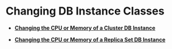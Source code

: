# Changing DB Instance Classes<a name="EN-US_TOPIC_0225631012"></a>

-   **[Changing the CPU or Memory of a Cluster DB Instance](changing-the-cpu-or-memory-of-a-cluster-db-instance.md)**  

-   **[Changing the CPU or Memory of a Replica Set DB Instance](changing-the-cpu-or-memory-of-a-replica-set-db-instance.md)**  


